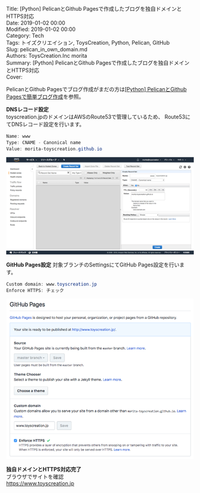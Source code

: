 Title: [Python] PelicanとGithub Pagesで作成したブログを独自ドメインとHTTPS対応  
Date: 2019-01-02 00:00  
Modified: 2019-01-02 00:00  
Category: Tech  
Tags: トイズクリエイション, ToysCreation, Python, Pelican, GitHub    
Slug: pelican_in_own_domain.md  
Authors: ToysCreation.Inc morita  
Summary: [Python] PelicanとGithub Pagesで作成したブログを独自ドメインとHTTPS対応  
Cover:  

<!--
Pythonインストール・設定がまだの方は[Pythonインストール・設定]()を参照。
-->
  
PelicanとGithub Pagesでブログ作成がまだの方は[[Python] PelicanとGithub Pagesで簡単ブログ作成](/pelican_in_githubio.md.html#pelican_in_githubio.md)を参照。

**DNSレコード設定**  
toyscreation.jpのドメインはAWSのRoute53で管理しているため、
Route53にてDNSレコード設定を行います。  
```ps1
Name: www  
Type: CNAME - Canonical name  
Value: morita-toyscreation.github.io
```

![route53](../images/pelican_in_own_domain/route53.png "route53")

**GitHub Pages設定**
対象ブランチのSettingsにてGitHub Pages設定を行います。
```ps1
Custom domain: www.toyscreation.jp
Enforce HTTPS: チェック
```

![settings](../images/pelican_in_own_domain/settings.png "settings")

**独自ドメインとHTTPS対応完了**  
ブラウザでサイトを確認  
https://www.toyscreation.jp

